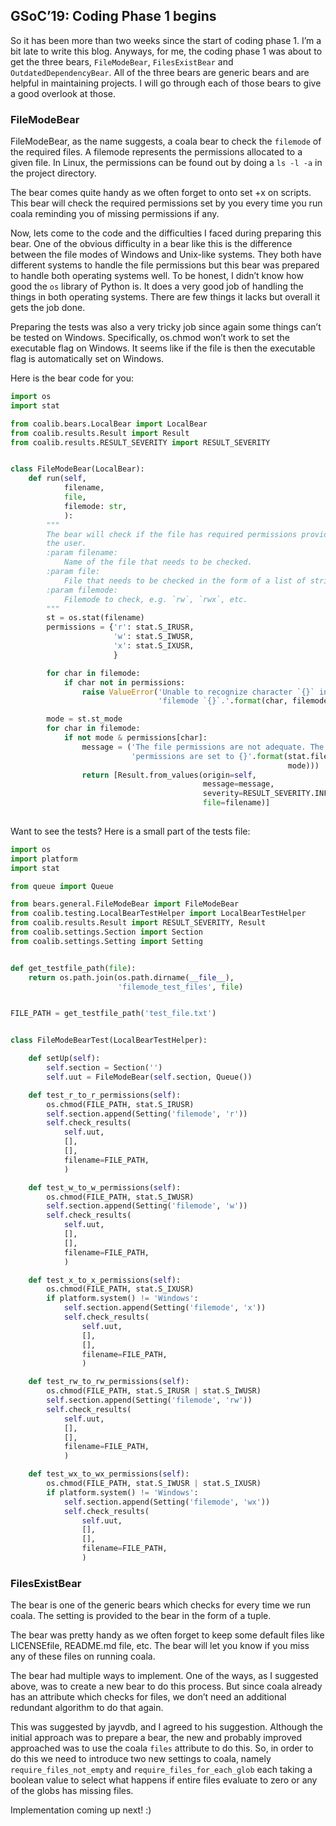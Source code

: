## GSoC’19: Coding Phase 1 begins

So it has been more than two weeks since the start of coding phase 1. I’m a bit
late to write this blog. Anyways, for me, the coding phase 1 was about to get
the three bears, `FileModeBear`, `FilesExistBear` and `OutdatedDependencyBear`.
All of the three bears are generic bears and are helpful in maintaining
projects. I will go through each of those bears to give a good overlook at
those.

### FileModeBear

FileModeBear, as the name suggests, a coala bear to check the `filemode` of the
required files. A filemode represents the permissions allocated to a given file.
In Linux, the permissions can be found out by doing a `ls -l -a` in the project
directory.

The bear comes quite handy as we often forget to onto set +x on scripts. This
bear will check the required permissions set by you every time you run coala
reminding you of missing permissions if any.

Now, lets come to the code and the difficulties I faced during preparing this
bear. One of the obvious difficulty in a bear like this is the difference
between the file modes of Windows and Unix-like systems. They both have
different systems to handle the file permissions but this bear was prepared
to handle both operating systems well. To be honest, I didn’t know how good the
`os` library of Python is. It does a very good job of handling the things in
both operating systems. There are few things it lacks but overall it gets the
job done. 

Preparing the tests was also a very tricky job since again some things can’t be
tested on Windows. Specifically, os.chmod won’t work to set the executable flag
on Windows. It seems like if the file is then the executable flag is
automatically set on Windows.

Here is the bear code for you:

```py
import os
import stat

from coalib.bears.LocalBear import LocalBear
from coalib.results.Result import Result
from coalib.results.RESULT_SEVERITY import RESULT_SEVERITY


class FileModeBear(LocalBear):
    def run(self,
            filename,
            file,
            filemode: str,
            ):
        """
        The bear will check if the file has required permissions provided by
        the user.
        :param filename:
            Name of the file that needs to be checked.
        :param file:
            File that needs to be checked in the form of a list of strings.
        :param filemode:
            Filemode to check, e.g. `rw`, `rwx`, etc.
        """
        st = os.stat(filename)
        permissions = {'r': stat.S_IRUSR,
                       'w': stat.S_IWUSR,
                       'x': stat.S_IXUSR,
                       }

        for char in filemode:
            if char not in permissions:
                raise ValueError('Unable to recognize character `{}` in '
                                 'filemode `{}`.'.format(char, filemode))

        mode = st.st_mode
        for char in filemode:
            if not mode & permissions[char]:
                message = ('The file permissions are not adequate. The '
                           'permissions are set to {}'.format(stat.filemode(
                                                              mode)))
                return [Result.from_values(origin=self,
                                           message=message,
                                           severity=RESULT_SEVERITY.INFO,
                                           file=filename)]
 
```

Want to see the tests? Here is a small part of the tests file:

```py
import os
import platform
import stat

from queue import Queue

from bears.general.FileModeBear import FileModeBear
from coalib.testing.LocalBearTestHelper import LocalBearTestHelper
from coalib.results.Result import RESULT_SEVERITY, Result
from coalib.settings.Section import Section
from coalib.settings.Setting import Setting


def get_testfile_path(file):
    return os.path.join(os.path.dirname(__file__),
                        'filemode_test_files', file)


FILE_PATH = get_testfile_path('test_file.txt')


class FileModeBearTest(LocalBearTestHelper):

    def setUp(self):
        self.section = Section('')
        self.uut = FileModeBear(self.section, Queue())

    def test_r_to_r_permissions(self):
        os.chmod(FILE_PATH, stat.S_IRUSR)
        self.section.append(Setting('filemode', 'r'))
        self.check_results(
            self.uut,
            [],
            [],
            filename=FILE_PATH,
            )

    def test_w_to_w_permissions(self):
        os.chmod(FILE_PATH, stat.S_IWUSR)
        self.section.append(Setting('filemode', 'w'))
        self.check_results(
            self.uut,
            [],
            [],
            filename=FILE_PATH,
            )

    def test_x_to_x_permissions(self):
        os.chmod(FILE_PATH, stat.S_IXUSR)
        if platform.system() != 'Windows':
            self.section.append(Setting('filemode', 'x'))
            self.check_results(
                self.uut,
                [],
                [],
                filename=FILE_PATH,
                )

    def test_rw_to_rw_permissions(self):
        os.chmod(FILE_PATH, stat.S_IRUSR | stat.S_IWUSR)
        self.section.append(Setting('filemode', 'rw'))
        self.check_results(
            self.uut,
            [],
            [],
            filename=FILE_PATH,
            )

    def test_wx_to_wx_permissions(self):
        os.chmod(FILE_PATH, stat.S_IWUSR | stat.S_IXUSR)
        if platform.system() != 'Windows':
            self.section.append(Setting('filemode', 'wx'))
            self.check_results(
                self.uut,
                [],
                [],
                filename=FILE_PATH,
                )

```

### FilesExistBear

The bear is one of the generic bears which checks for every time we run coala.
The setting is provided to the bear in the form of a tuple.

The bear was pretty handy as we often forget to keep some default files like
LICENSEfile, README.md file, etc. The bear will let you know if you miss any of
these files on running coala.

The bear had multiple ways to implement. One of the ways, as I suggested above,
was to create a new bear to do this process. But since coala already has an
attribute which checks for files, we don’t need an additional redundant
algorithm to do that again.

This was suggested by jayvdb, and I agreed to his suggestion. Although the
initial approach was to prepare a bear, the new and probably improved approached
was to use the coala `files` attribute to do this. So, in order to do this we need
to introduce two new settings to coala, namely `require_files_not_empty` and
`require_files_for_each_glob` each taking a boolean value to select what happens
if entire files evaluate to zero or any of the globs has missing files.

Implementation coming up next! :)
